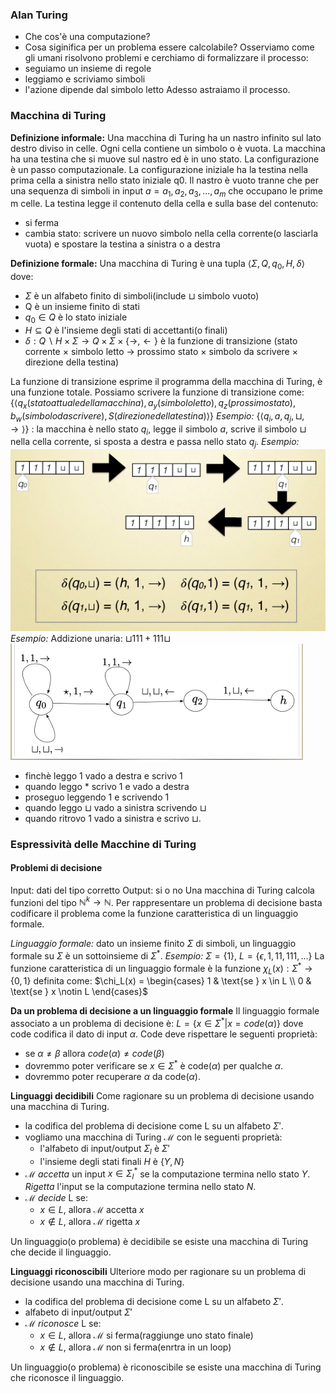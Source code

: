 ### Alan Turing
- Che cos'è una computazione?
- Cosa siginifica per un problema essere calcolabile?
Osserviamo come gli umani risolvono problemi e cerchiamo di formalizzare il processo:
- seguiamo un insieme di regole
- leggiamo e scriviamo simboli
- l'azione dipende dal simbolo letto
Adesso astraiamo il processo.

### Macchina di Turing
**Definizione informale:** 
Una macchina di Turing ha un nastro infinito sul lato destro diviso in celle.
Ogni cella contiene un simbolo o è vuota.
La macchina ha una testina che si muove sul nastro ed è in uno stato.
La configurazione è un passo computazionale.
La configurazione iniziale ha la testina nella prima cella a sinistra nello stato iniziale q0. Il nastro è vuoto tranne che per una sequenza di simboli in input $a = a_1, a_2, a_3, ..., a_m$ che occupano le prime m celle.
La testina legge il contenuto della cella e sulla base del contenuto:
- si ferma
- cambia stato: scrivere un nuovo simbolo nella cella corrente(o lasciarla vuota) e spostare la testina a sinistra o a destra

**Definizione formale:**
Una macchina di Turing è una tupla $\langle \Sigma, Q, q_0, H, \delta \rangle$ dove:
- $\Sigma$ è un alfabeto finito di simboli(include $\sqcup$ simbolo vuoto)
- Q è un insieme finito di stati
- $q_0 \in Q$ è lo stato iniziale
- $H \subseteq Q$ è l'insieme degli stati di accettanti(o finali)
- $\delta: Q \backslash H \times \Sigma \rightarrow Q \times \Sigma \times \{\rightarrow, \leftarrow \}$ è la funzione di transizione (stato corrente $\times$ simbolo letto $\rightarrow$ prossimo stato $\times$ simbolo da scrivere $\times$ direzione della testina)

La funzione di transizione esprime il programma della macchina di Turing, è una funzione totale.
Possiamo scrivere la funzione di transizione come:
$\{\langle q_x(stato attuale della macchina), a_y(simbolo letto), q_z(prossimo stato), b_w(simbolo da scrivere), S(direzione della testina) \rangle\}$
*Esempio:* 
 $\{\langle q_i, a, q_j, \sqcup, \rightarrow \rangle\}$ : la macchina è nello stato $q_i$, legge il simbolo $a$, scrive il simbolo $\sqcup$ nella cella corrente, si sposta a destra e passa nello stato $q_j$.
*Esempio:* 
![Esempio](image.png)
*Esempio:*
Addizione unaria: $\sqcup 1 1 1 + 1 1 1 \sqcup$
![Esempio_1](image-1.png)
- finchè leggo 1 vado a destra e scrivo 1 
- quando leggo * scrivo 1 e vado a destra
- proseguo leggendo 1 e scrivendo 1
- quando leggo $\sqcup$ vado a sinistra scrivendo $\sqcup$ 
- quando ritrovo 1 vado a sinistra e scrivo $\sqcup$. 

### Espressività delle Macchine di Turing
#### Problemi di decisione
Input: dati del tipo corretto
Output: si o no
Una macchina di Turing calcola funzioni del tipo $\mathbb{N}^k \rightarrow \mathbb{N}$.
Per rappresentare un problema di decisione basta codificare il problema come la funzione caratteristica di un linguaggio formale.

*Linguaggio formale:* dato un insieme finito $\Sigma$ di simboli, un linguaggio formale su $\Sigma$ è un sottoinsieme di $\Sigma^*$.
*Esempio:* $\Sigma = \{1\}$, $L = \{\epsilon, 1, 11, 111, ...\}$
La funzione caratteristica di un linguaggio formale è la funzione $\chi_L(x): \Sigma^* \rightarrow \{0, 1\}$ definita come:
$\chi_L(x) = \begin{cases} 1 & \text{se } x \in L \\ 0 & \text{se } x \notin L \end{cases}$

**Da un problema di decisione a un linguaggio formale**
Il linguaggio formale associato a un problema di decisione è: $L = \{x \in \Sigma^* | x = code(\alpha)\}$ dove code codifica il dato di input $\alpha$.
Code deve rispettare le seguenti proprietà:
- se $\alpha \neq \beta$ allora $code(\alpha) \neq code(\beta)$
- dovremmo poter verificare se $x \in \Sigma^*$ è code($\alpha$) per qualche $\alpha$.
- dovremmo poter recuperare $\alpha$ da code($\alpha$).

**Linguaggi decidibili**
Come ragionare su un problema di decisione usando una macchina di Turing.
- la codifica del problema di decisione come L su un alfabeto $\Sigma'$.
- vogliamo una macchina di Turing $\mathcal{M}$ con le seguenti proprietà:
    - l'alfabeto di input/output $\Sigma_{l}$ è $\Sigma'$
    - l'insieme degli stati finali $H$ è $\{Y, N\}$
- $\mathcal{M}$ *accetta* un input $x \in \Sigma_{l}^*$ se la computazione termina nello stato $Y$. *Rigetta* l'input se la computazione termina nello stato $N$.
- $\mathcal{M}$ *decide* L se:
    - $x \in L$, allora $\mathcal{M}$ accetta $x$
    - $x \notin L$, allora $\mathcal{M}$ rigetta $x$

Un linguaggio(o problema) è decidibile se esiste una macchina di Turing che decide il linguaggio.

**Linguaggi riconoscibili**
Ulteriore modo per ragionare su un problema di decisione usando una macchina di Turing.
- la codifica del problema di decisione come L su un alfabeto $\Sigma'$.
- alfabeto di input/output $\Sigma'$
- $\mathcal{M}$ *riconosce* L se:
    - $x \in L$, allora $\mathcal{M}$ si ferma(raggiunge uno stato finale)
    - $x \notin L$, allora $\mathcal{M}$ non si ferma(enrtra in un loop)
    
Un linguaggio(o problema) è riconoscibile se esiste una macchina di Turing che riconosce il linguaggio.